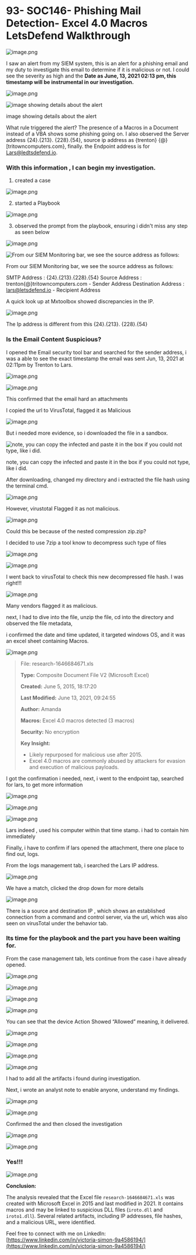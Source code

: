 # 93- SOC146- Phishing Mail Detection- Excel 4.0 Macros  LetsDefend Walkthrough

![image.png](image.png)

I saw an alert from my SIEM  system, this is an alert for a phishing email and my duty to investigate this email to determine if it is malicious or not. I   could see the severity as high and the **Date as June, 13, 2021 02:13 pm, this timestamp will be instrumental in our investigation.**

![image.png](image%201.png)

![image showing details about the alert](image%202.png)

image showing details about the alert

What rule triggered the alert?  The  presence of a Macros in a Document instead of a VBA  shows  some phishing going on. I also observed the  Server  address  {24}.{213}. {228}.{54}, source ip address as {trenton} {@} [tritowncomputers.com}, finally.  the Endpoint  address is for Lars@ledtsdefend.io.

### With this information ,  I  can begin my  investigation.

1. created a case

![image.png](image%203.png)

2. started a Playbook

![image.png](image%204.png)

3. observed the prompt from the playbook, ensuring i  didn't miss any step as seen below

![image.png](image%205.png)

![From our SIEM Monitoring bar, we see the source address as  follows:](image%202.png)

From our SIEM Monitoring bar, we see the source address as  follows:

SMTP Address :  {24}.{213}.{228}.{54} 
Source Address : trenton{@}tritowncomputers.com   - Sender Address
Destination Address : [lars@letsdefend.io](mailto:lars@letsdefend.io)       - Recipient Address

A quick look up at Mxtoolbox showed discrepancies in the IP. 

 

![image.png](image%206.png)

The Ip address is different from this  {24}.{213}. {228}.{54}

### Is the Email Content Suspicious?

I opened the Email security tool bar and searched for the sender address, i was a able to see the exact timestamp the email was sent Jun, 13, 2021 at 02:11pm by Trenton to Lars.

![image.png](image%207.png)

![image.png](image%208.png)

This confirmed that the email hard an attachments

I copied the url to VirusTotal,  flagged it as Malicious

![image.png](image%209.png)

But i needed more evidence, so i downloaded the file in a sandbox.

![note, you can copy the infected and paste it in the box if you could not type, like i did.](image%2010.png)

note, you can copy the infected and paste it in the box if you could not type, like i did.

After downloading, changed my directory and  i extracted the file hash using the terminal cmd.

![image.png](image%2011.png)

However, virustotal Flagged it as not malicious. 

![image.png](image%2012.png)

Could this be because of the nested compression zip.zip?

I decided to use 7zip a tool know to decompress such type of files

![image.png](image%2013.png)

![image.png](image%2014.png)

I went back to virusTotal to  check this new decompressed file hash. I was right!!!

![image.png](image%2015.png)

Many vendors flagged it as malicious.

next, I had to dive into the file,  unzip the file, cd into the directory and observed the file metadata,

i confirmed the date and time  updated, it targeted  windows OS, and it was an excel sheet containing Macros.

![image.png](image%2016.png)

> File: research-1646684671.xls
> 
> 
> **Type:** Composite Document File V2 (Microsoft Excel)
> 
> **Created:** June 5, 2015, 18:17:20
> 
> **Last Modified:** June 13, 2021, 09:24:55
> 
> **Author:** Amanda
> 
> **Macros:** Excel 4.0 macros detected (3 macros)
> 
> **Security:** No encryption
> 
> **Key Insight:**
> 
> - Likely repurposed for malicious use after 2015.
> - Excel 4.0 macros are commonly abused by attackers for evasion and execution of malicious payloads.

I got the confirmation i needed, next, i went to the endpoint tap, searched for lars, to get more information

![image.png](image%2017.png)

![image.png](image%2018.png)

![image.png](image%2019.png)

Lars indeed , used his computer within that time stamp. i had to contain him immediately

Finally, i have to confirm if lars opened the attachment,  there one place to find out, logs.

From the logs management tab,  i searched the Lars IP address.

![image.png](image%2020.png)

We have a match, clicked the drop down for more details

![image.png](image%2021.png)

There is a source  and destination IP  , which shows an established connection from a command and control server, via the url, which was also seen on virusTotal under the behavior tab.

### Its time for the playbook and the part you have been waiting for.

From the case management tab, lets continue from the case  i have already opened.

![image.png](image%2022.png)

![image.png](image%2023.png)

![image.png](image%2024.png)

![image.png](image%2025.png)

You can see that the device Action Showed  “Allowed” meaning, it delivered.

![image.png](image%2026.png)

![image.png](image%2027.png)

![image.png](image%2028.png)

![image.png](image%2029.png)

I had to add all the artifacts i found during investigation.

Next, i wrote an analyst note to enable anyone, understand my findings.

![image.png](image%2030.png)

![image.png](image%2031.png)

Confirmed the  and then closed the investigation

![image.png](image%2032.png)

![image.png](image%2033.png)

### Yes!!!

![image.png](image%2034.png)

**Conclusion:**

The analysis revealed that the Excel file `research-1646684671.xls` was created with Microsoft Excel in 2015 and last modified in 2021. It contains macros and may be linked to suspicious DLL files (`iroto.dll` and `iroto1.dll`). Several related artifacts, including IP addresses, file hashes, and a malicious URL, were identified.

Feel free to connect with me on LinkedIn: [https://www.linkedin.com/in/victoria-simon-9a4586194/](https://www.linkedin.com/in/victoria-simon-9a4586194/)
